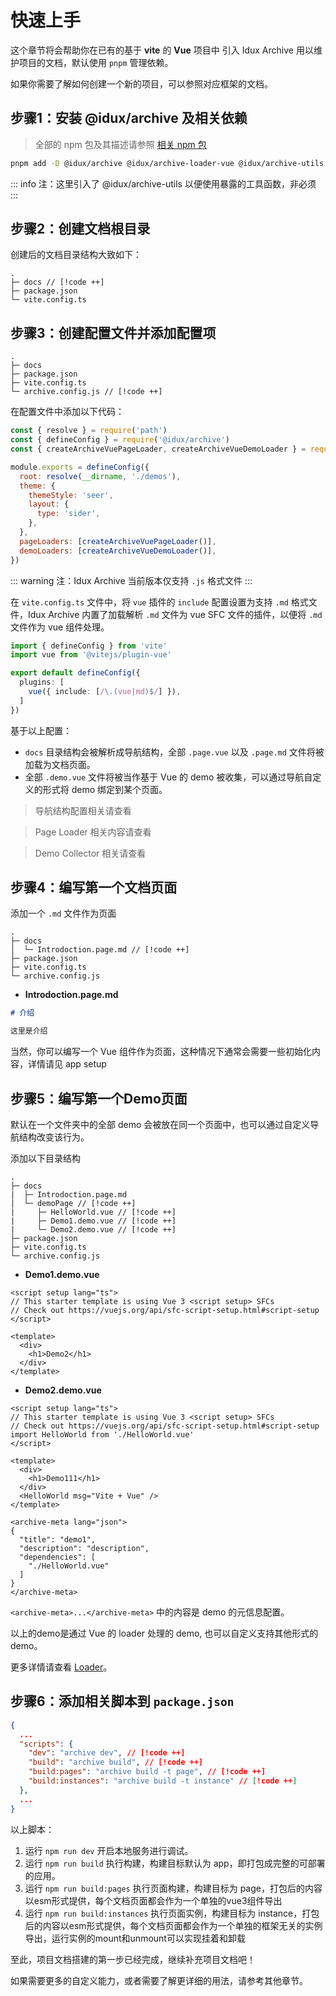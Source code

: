 # 快速上手

这个章节将会帮助你在已有的基于 __vite__ 的 __Vue__ 项目中 引入 Idux Archive 用以维护项目的文档，默认使用 `pnpm` 管理依赖。

如果你需要了解如何创建一个新的项目，可以参照对应框架的文档。

## 步骤1：安装 @idux/archive 及相关依赖

> 全部的 npm 包及其描述请参照 [相关 npm 包](/guide/introdoction/Introdoction/#相关-npm-包)

``` bash
pnpm add -D @idux/archive @idux/archive-loader-vue @idux/archive-utils vite
```

::: info 注：这里引入了 @idux/archive-utils 以便使用暴露的工具函数，非必须
:::

## 步骤2：创建文档根目录

创建后的文档目录结构大致如下：

```
.
├─ docs // [!code ++]
├─ package.json
└─ vite.config.ts
```

## 步骤3：创建配置文件并添加配置项

```
.
├─ docs
├─ package.json
├─ vite.config.ts
└─ archive.config.js // [!code ++]
```

在配置文件中添加以下代码：

```js
const { resolve } = require('path')
const { defineConfig } = require('@idux/archive')
const { createArchiveVuePageLoader, createArchiveVueDemoLoader } = require('@idux/archive-loader-vue')

module.exports = defineConfig({
  root: resolve(__dirname, './demos'),
  theme: {
    themeStyle: 'seer',
    layout: {
      type: 'sider',
    },
  },
  pageLoaders: [createArchiveVuePageLoader()],
  demoLoaders: [createArchiveVueDemoLoader()],
})
```

::: warning 注：Idux Archive 当前版本仅支持 `.js` 格式文件
:::

在 `vite.config.ts` 文件中，将 `vue` 插件的 `include` 配置设置为支持 `.md` 格式文件，Idux Archive 内置了加载解析 `.md` 文件为 vue SFC 文件的插件，以便将 `.md` 文件作为 vue 组件处理。

```ts
import { defineConfig } from 'vite'
import vue from '@vitejs/plugin-vue'

export default defineConfig({
  plugins: [
    vue({ include: [/\.(vue|md)$/] }),
  ]
})
```

基于以上配置：
- `docs` 目录结构会被解析成导航结构，全部 `.page.vue` 以及 `.page.md` 文件将被加载为文档页面。
- 全部 `.demo.vue` 文件将被当作基于 Vue 的 demo 被收集，可以通过导航自定义的形式将 demo 绑定到某个页面。

> 导航结构配置相关请查看

> Page Loader 相关内容请查看

> Demo Collector 相关请查看

## 步骤4：编写第一个文档页面

添加一个 `.md` 文件作为页面

```
.
├─ docs
│  └─ Introdoction.page.md // [!code ++]
├─ package.json
├─ vite.config.ts
└─ archive.config.js
```

- __Introdoction.page.md__

```md
# 介绍

这里是介绍
```

当然，你可以编写一个 Vue 组件作为页面，这种情况下通常会需要一些初始化内容，详情请见 app setup

## 步骤5：编写第一个Demo页面

默认在一个文件夹中的全部 demo 会被放在同一个页面中，也可以通过自定义导航结构改变该行为。

添加以下目录结构

```
.
├─ docs
|  ├─ Introdoction.page.md
│  └─ demoPage // [!code ++]
|     ├─ HelloWorld.vue // [!code ++]
|     ├─ Demo1.demo.vue // [!code ++]
|     └─ Demo2.demo.vue // [!code ++]
├─ package.json
├─ vite.config.ts
└─ archive.config.js
```

- __Demo1.demo.vue__

```vue
<script setup lang="ts">
// This starter template is using Vue 3 <script setup> SFCs
// Check out https://vuejs.org/api/sfc-script-setup.html#script-setup
</script>

<template>
  <div>
    <h1>Demo2</h1>
  </div>
</template>
```

- __Demo2.demo.vue__

```vue
<script setup lang="ts">
// This starter template is using Vue 3 <script setup> SFCs
// Check out https://vuejs.org/api/sfc-script-setup.html#script-setup
import HelloWorld from './HelloWorld.vue'
</script>

<template>
  <div>
    <h1>Demo111</h1>
  </div>
  <HelloWorld msg="Vite + Vue" />
</template>

<archive-meta lang="json">
{
  "title": "demo1",
  "description": "description",
  "dependencies": [
    "./HelloWorld.vue"
  ]
}
</archive-meta>
```

`<archive-meta>...</archive-meta>` 中的内容是 demo 的元信息配置。

以上的demo是通过 Vue 的 loader 处理的 demo, 也可以自定义支持其他形式的 demo。

更多详情请查看 [Loader](/loader/Brief)。

## 步骤6：添加相关脚本到 `package.json`

```json
{
  ...
  "scripts": {
    "dev": "archive dev", // [!code ++]
    "build": "archive build", // [!code ++]
    "build:pages": "archive build -t page", // [!code ++]
    "build:instances": "archive build -t instance" // [!code ++]
  },
  ...
}

```

以上脚本：
1. 运行 `npm run dev` 开启本地服务进行调试。
2. 运行 `npm run build` 执行构建，构建目标默认为 app，即打包成完整的可部署的应用。
3. 运行 `npm run build:pages` 执行页面构建，构建目标为 page，打包后的内容以esm形式提供，每个文档页面都会作为一个单独的vue3组件导出
3. 运行 `npm run build:instances` 执行页面实例，构建目标为 instance，打包后的内容以esm形式提供，每个文档页面都会作为一个单独的框架无关的实例导出，运行实例的mount和unmount可以实现挂着和卸载

至此，项目文档搭建的第一步已经完成，继续补充项目文档吧！

如果需要更多的自定义能力，或者需要了解更详细的用法，请参考其他章节。
